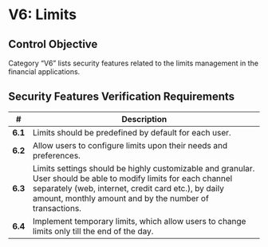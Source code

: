 # V6: Limits

## Control Objective

Category “V6” lists security features related to the limits management in the financial applications.

## Security Features Verification Requirements

| # | Description |
| --- | --- |
| **6.1** | Limits should be predefined by default for each user. | 
| **6.2** | Allow users to configure limits upon their needs and preferences. | 
| **6.3** | Limits settings should be highly customizable and granular. User should be able to modify limits for each channel separately (web, internet, credit card etc.), by daily amount, monthly amount and by the number of transactions. |
| **6.4** | Implement temporary limits, which allow users to change limits only till the end of the day. |

